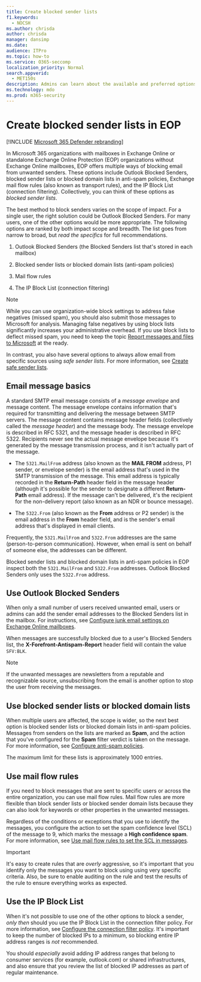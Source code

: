 ```yaml
---
title: Create blocked sender lists
f1.keywords: 
  - NOCSH
ms.author: chrisda
author: chrisda
manager: dansimp
ms.date: 
audience: ITPro
ms.topic: how-to
ms.service: O365-seccomp
localization_priority: Normal
search.appverid: 
  - MET150s
description: Admins can learn about the available and preferred options to block inbound messages in Exchange Online Protection (EOP).
ms.technology: mdo
ms.prod: m365-security
---
```


# Create blocked sender lists in EOP

[!INCLUDE [Microsoft 365 Defender rebranding](../includes/microsoft-defender-for-office.md)]


In Microsoft 365 organizations with mailboxes in Exchange Online or standalone Exchange Online Protection (EOP) organizations without Exchange Online mailboxes, EOP offers multiple ways of blocking email from unwanted senders. These options include Outlook Blocked Senders, blocked sender lists or blocked domain lists in anti-spam policies, Exchange mail flow rules (also known as transport rules), and the IP Block List (connection filtering). Collectively, you can think of these options as _blocked sender lists_.

The best method to block senders varies on the scope of impact. For a single user, the right solution could be Outlook Blocked Senders. For many users, one of the other options would be more appropriate. The following options are ranked by both impact scope and breadth. The list goes from narrow to broad, but *read the specifics* for full recommendations.

1. Outlook Blocked Senders (the Blocked Senders list that's stored in each mailbox)

2. Blocked sender lists or blocked domain lists (anti-spam policies)

3. Mail flow rules

4. The IP Block List (connection filtering)

> [!NOTE]
> While you can use organization-wide block settings to address false negatives (missed spam), you should also submit those messages to Microsoft for analysis. Managing false negatives by using block lists significantly increases your administrative overhead. If you use block lists to deflect missed spam, you need to keep the topic [Report messages and files to Microsoft](report-junk-email-messages-to-microsoft.md) at the ready.

In contrast, you also have several options to always allow email from specific sources using _safe sender lists_. For more information, see [Create safe sender lists](create-safe-sender-lists-in-office-365.md).

## Email message basics

A standard SMTP email message consists of a *message envelope* and message content. The message envelope contains information that's required for transmitting and delivering the message between SMTP servers. The message content contains message header fields (collectively called the *message header*) and the message body. The message envelope is described in RFC 5321, and the message header is described in RFC 5322. Recipients never see the actual message envelope because it's generated by the message transmission process, and it isn't actually part of the message.

- The `5321.MailFrom` address (also known as the **MAIL FROM** address, P1 sender, or envelope sender) is the email address that's used in the SMTP transmission of the message. This email address is typically recorded in the **Return-Path** header field in the message header (although it's possible for the sender to designate a different **Return-Path** email address). If the message can't be delivered, it's the recipient for the non-delivery report (also known as an NDR or bounce message).

- The `5322.From` (also known as the **From** address or P2 sender) is the email address in the **From** header field, and is the sender's email address that's displayed in email clients.

Frequently, the `5321.MailFrom` and `5322.From` addresses are the same (person-to-person communication). However, when email is sent on behalf of someone else, the addresses can be different.

Blocked sender lists and blocked domain lists in anti-spam policies in EOP inspect both the `5321.MailFrom` and `5322.From` addresses. Outlook Blocked Senders only uses the `5322.From` address.

## Use Outlook Blocked Senders

When only a small number of users received unwanted email, users or admins can add the sender email addresses to the Blocked Senders list in the mailbox. For instructions, see [Configure junk email settings on Exchange Online mailboxes](configure-junk-email-settings-on-exo-mailboxes.md).

When messages are successfully blocked due to a user's Blocked Senders list, the **X-Forefront-Antispam-Report** header field will contain the value `SFV:BLK`.

> [!NOTE]
> If the unwanted messages are newsletters from a reputable and recognizable source, unsubscribing from the email is another option to stop the user from receiving the messages.

## Use blocked sender lists or blocked domain lists

When multiple users are affected, the scope is wider, so the next best option is blocked sender lists or blocked domain lists in anti-spam policies. Messages from senders on the lists are marked as **Spam**, and the action that you've configured for the **Spam** filter verdict is taken on the message. For more information, see [Configure anti-spam policies](configure-your-spam-filter-policies.md).

The maximum limit for these lists is approximately 1000 entries.

## Use mail flow rules

If you need to block messages that are sent to specific users or across the entire organization, you can use mail flow rules. Mail flow rules are more flexible than block sender lists or blocked sender domain lists because they can also look for keywords or other properties in the unwanted messages.

Regardless of the conditions or exceptions that you use to identify the messages, you configure the action to set the spam confidence level (SCL) of the message to 9, which marks the message a **High confidence spam**. For more information, see [Use mail flow rules to set the SCL in messages](use-mail-flow-rules-to-set-the-spam-confidence-level-scl-in-messages.md).

> [!IMPORTANT]
> It's easy to create rules that are *overly* aggressive, so it's important that you identify only the messages you want to block using using very specific criteria. Also, be sure to enable auditing on the rule and test the results of the rule to ensure everything works as expected.

## Use the IP Block List

When it's not possible to use one of the other options to block a sender, *only then* should you use the IP Block List in the connection filter policy. For more information, see [Configure the connection filter policy](configure-the-connection-filter-policy.md). It's important to keep the number of blocked IPs to a minimum, so blocking entire IP address ranges is *not* recommended.

You should *especially* avoid adding IP address ranges that belong to consumer services (for example, outlook.com) or shared infrastructures, and also ensure that you review the list of blocked IP addresses as part of regular maintenance.
